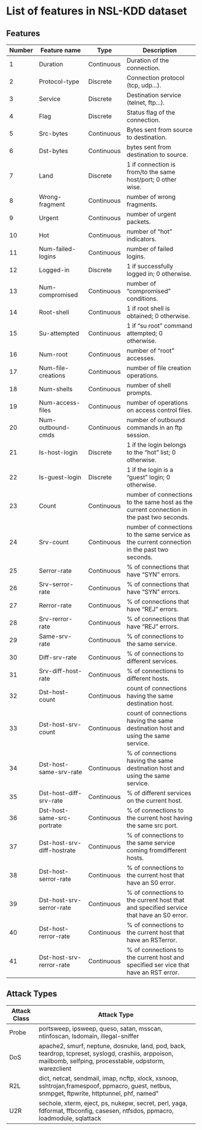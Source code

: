 # List of features in NSL-KDD dataset

## Features

|	Number	|	Feature name	|	Type	|	Description	|
|---------|---------------|--------|-------------|
|	1	|	Duration	|	Continuous	|	Duration of the connection.	|
|	2	|	Protocol-type	|	Discrete	|	Connection protocol (tcp, udp...).	|
|	3	|	Service	|	Discrete	|	Destination service (telnet, ftp...).	|
|	4	|	Flag	|	Discrete	|	Status flag of the connection.	|
|	5	|	Src-bytes	|	Continuous	|	Bytes sent from source to destination.	|
|	6	|	Dst-bytes	|	Continuous	|	bytes sent from destination to source.	|
|	7	|	Land	|	Discrete	|	1 if connection is from/to the same host/port; 0 other wise.	|
|	8	|	Wrong-fragment	|	Continuous	|	number of wrong fragments.	|
|	9	|	Urgent	|	Continuous	|	number of urgent packets.	|
|	10	|	Hot	|	Continuous	|	number of “hot” indicators.	|
|	11	|	Num-failed-logins	|	Continuous	|	number of failed logins.	|
|	12	|	Logged-in	|	Discrete	|	1 if successfully logged in; 0 otherwise.	|
|	13	|	Num-compromised	|	Continuous	|	number of “compromised” conditions.	|
|	14	|	Root-shell	|	Continuous	|	1 if root shell is obtained; 0 otherwise.	|
|	15	|	Su-attempted	|	Continuous	|	1 if “su root” command attempted; 0 otherwise.	|
|	16	|	Num-root	|	Continuous	|	number of “root” accesses.	|
|	17	|	Num-file-creations	|	Continuous	|	number of file creation operations.	|
|	18	|	Num-shells	|	Continuous	|	number of shell prompts.	|
|	19	|	Num-access-files	|	Continuous	|	number of operations on access control files.	|
|	20	|	Num-outbound-cmds	|	Continuous	|	number of outbound commands in an ftp session.	|
|	21	|	Is-host-login	|	Discrete	|	1 if the login belongs to the “hot” list; 0 otherwise.	|
|	22	|	Is-guest-login	|	Discrete	|	1 if the login is a “guest” login; 0 otherwise.	|
|	23	|	Count	|	Continuous	|	number of connections to the same host as the current connection in the past two seconds.	|
|	24	|	Srv-count	|	Continuous	|	number of connections to the same service as the current connection in the past two seconds.	|
|	25	|	Serror-rate	|	Continuous	|	% of connections that have “SYN” errors.	|
|	26	|	Srv-serror-rate	|	Continuous	|	% of connections that have “SYN” errors.	|
|	27	|	Rerror-rate	|	Continuous	|	% of connections that have “REJ” errors.	|
|	28	|	Srv-rerror-rate	|	Continuous	|	% of connections that have “REJ” errors.	|
|	29	|	Same-srv-rate	|	Continuous	|	% of connections to the same service.	|
|	30	|	Diff-srv-rate	|	Continuous	|	% of connections to different services.	|
|	31	|	Srv-diff-host-rate	|	Continuous	|	% of connections to different hosts.	|
|	32	|	Dst-host-count	|	Continuous	|	count of connections having the same destination host.	|
|	33	|	Dst-host-srv-count	|	Continuous	|	count of connections having the same destination host and using the same service.	|
|	34	|	Dst-host-same-srv-rate	|	Continuous	|	% of connections having the same destination host and using the same service.	|
|	35	|	Dst-host-diff-srv-rate	|	Continuous	|	% of different services on the current host.	|
|	36	|	Dst-host-same-src-portrate	|	Continuous	|	% of connections to the current host having the same src port.	|
|	37	|	Dst-host-srv-diff-hostrate	|	Continuous	|	% of connections to the same service coming fromdifferent hosts.	|
|	38	|	Dst-host-serror-rate	|	Continuous	|	% of connections to the current host that have an S0 error.	|
|	39	|	Dst-host-srv-serror-rate	|	Continuous	|	% of connections to the current host that and specified service that have an S0 error.	|
|	40	|	Dst-host-rerror-rate	|	Continuous	|	% of connections to the current host that have an RSTerror.	|
|	41	|	Dst-host-srv-rerror-rate	|	Continuous	|	% of connections to the current host and specified ser vice that have an RST error.	|



## Attack Types


|	Attack Class 	|	Attack Type	|
|---------------|-------------|
|	Probe	|	portsweep, ipsweep, queso, satan, msscan, ntinfoscan, lsdomain, illegal-sniffer	|
|	DoS	|	apache2, smurf, neptune, dosnuke, land, pod, back, teardrop, tcpreset, syslogd, crashiis, arppoison, mailbomb, selfping, processtable, udpstorm, warezclient	|
|	R2L	|	dict, netcat, sendmail, imap, ncftp, xlock, xsnoop, sshtrojan,framespoof, ppmacro, guest, netbus, snmpget, ftpwrite, httptunnel, phf, named"	|
|	U2R	|	sechole, xterm, eject, ps, nukepw, secret, perl, yaga, fdformat, ffbconfig, casesen, ntfsdos, ppmacro, loadmodule, sqlattack	|
